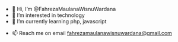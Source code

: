 - 👋 Hi, I’m @FahrezaMaulanaWisnuWardana
- 👀 I’m interested in technology
- 🌱 I’m currently learning php, javascript
<!-- - 💞️ I’m looking to collaborate on ... -->
- 📫 Reach me on email fahrezamaulanawisnuwardana@gmail.com

<!---
FahrezaMaulanaWisnuWardana/FahrezaMaulanaWisnuWardana is a ✨ special ✨ repository because its `README.md` (this file) appears on your GitHub profile.
You can click the Preview link to take a look at your changes.
--->
